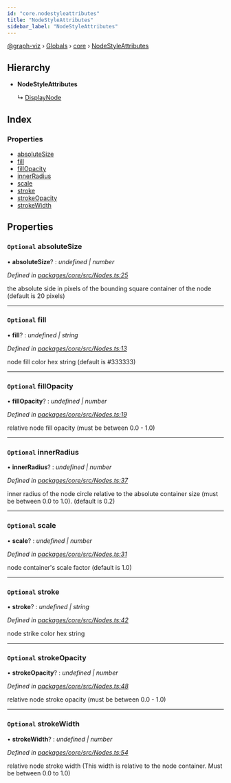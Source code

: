```yaml
---
id: "core.nodestyleattributes"
title: "NodeStyleAttributes"
sidebar_label: "NodeStyleAttributes"
---
```


[@graph-viz](../index.md) › [Globals](../globals.md) › [core](../modules/core.md) › [NodeStyleAttributes](core.nodestyleattributes.md)

## Hierarchy

* **NodeStyleAttributes**

  ↳ [DisplayNode](core.displaynode.md)

## Index

### Properties

* [absoluteSize](core.nodestyleattributes.md#optional-absolutesize)
* [fill](core.nodestyleattributes.md#optional-fill)
* [fillOpacity](core.nodestyleattributes.md#optional-fillopacity)
* [innerRadius](core.nodestyleattributes.md#optional-innerradius)
* [scale](core.nodestyleattributes.md#optional-scale)
* [stroke](core.nodestyleattributes.md#optional-stroke)
* [strokeOpacity](core.nodestyleattributes.md#optional-strokeopacity)
* [strokeWidth](core.nodestyleattributes.md#optional-strokewidth)

## Properties

### `Optional` absoluteSize

• **absoluteSize**? : *undefined | number*

*Defined in [packages/core/src/Nodes.ts:25](https://github.com/uplevel-technology/graph-viz/blob/a1a88b4/packages/core/src/Nodes.ts#L25)*

the absolute side in pixels of the bounding square container of the node
(default is 20 pixels)

___

### `Optional` fill

• **fill**? : *undefined | string*

*Defined in [packages/core/src/Nodes.ts:13](https://github.com/uplevel-technology/graph-viz/blob/a1a88b4/packages/core/src/Nodes.ts#L13)*

node fill color hex string
(default is #333333)

___

### `Optional` fillOpacity

• **fillOpacity**? : *undefined | number*

*Defined in [packages/core/src/Nodes.ts:19](https://github.com/uplevel-technology/graph-viz/blob/a1a88b4/packages/core/src/Nodes.ts#L19)*

relative node fill opacity
(must be between 0.0 - 1.0)

___

### `Optional` innerRadius

• **innerRadius**? : *undefined | number*

*Defined in [packages/core/src/Nodes.ts:37](https://github.com/uplevel-technology/graph-viz/blob/a1a88b4/packages/core/src/Nodes.ts#L37)*

inner radius of the node circle relative to the absolute container size
(must be between 0.0 to 1.0). (default is 0.2)

___

### `Optional` scale

• **scale**? : *undefined | number*

*Defined in [packages/core/src/Nodes.ts:31](https://github.com/uplevel-technology/graph-viz/blob/a1a88b4/packages/core/src/Nodes.ts#L31)*

node container's scale factor
(default is 1.0)

___

### `Optional` stroke

• **stroke**? : *undefined | string*

*Defined in [packages/core/src/Nodes.ts:42](https://github.com/uplevel-technology/graph-viz/blob/a1a88b4/packages/core/src/Nodes.ts#L42)*

node strike color hex string

___

### `Optional` strokeOpacity

• **strokeOpacity**? : *undefined | number*

*Defined in [packages/core/src/Nodes.ts:48](https://github.com/uplevel-technology/graph-viz/blob/a1a88b4/packages/core/src/Nodes.ts#L48)*

relative node stroke opacity
(must be between 0.0 - 1.0)

___

### `Optional` strokeWidth

• **strokeWidth**? : *undefined | number*

*Defined in [packages/core/src/Nodes.ts:54](https://github.com/uplevel-technology/graph-viz/blob/a1a88b4/packages/core/src/Nodes.ts#L54)*

relative node stroke width
(This width is relative to the node container. Must be between 0.0 to 1.0)
